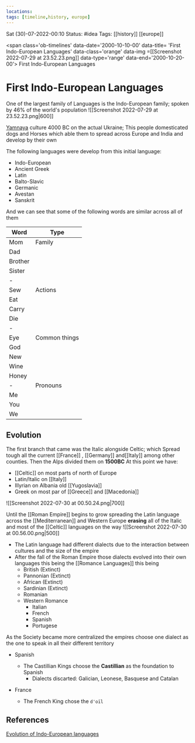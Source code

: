 ```yaml
---
locations: 
tags: [timeline,history, europe]
---
```

Sat (30)-07-2022-00:10
Status: #idea
Tags: [[history]] [[europe]]

<span 
	  class='ob-timelines' 
	  data-date='2000-10-10-00' 
	  data-title= 'First Indo-European Languages'
	  data-class='orange' 
	  data-img =[[Screenshot 2022-07-29 at 23.52.23.png]]
	  data-type='range' 
	  data-end='2000-10-20-00'> 
		First Indo-European Languages
</span>

# First Indo-European Languages

One of the largest family of Languages is the Indo-European family; spoken by 46% of the world's population
![[Screenshot 2022-07-29 at 23.52.23.png|600]]



[Yamnaya](geo:48.68,31.04)  culture 4000 BC on the actual Ukraine; This people domesticated dogs and Horses which able them to spread across Europe and India and develop by their own

The following languages were develop from this initial language:

-  Indo-European
-  Ancient Greek
-  Latin
-  Balto-Slavic
-  Germanic
-  Avestan
-  Sanskrit

And we can see that some of the following words are similar across all of them

| Word    | Type          |
| ------- | ------------- |
| Mom     | Family        |
| Dad     |               |
| Brother |               |
| Sister  |               |
| -       |               |
| Sew     | Actions       |
| Eat     |               |
| Carry   |               |
| Die     |               |
| -       |               |
| Eye     | Common things |
| God     |               |
| New     |               |
| Wine    |               |
| Honey   |               |
| -       | Pronouns      |
| Me      |               |
| You     |               |
| We        |               |

## Evolution
The first branch that came was the Italic alongside Celtic; which Spread tough all the current [[France]] , [[Germany]] and[[Italy]] among other counties. Then the Alps divided them on **1500BC** At this point we have:
- [[Celtic]] on most parts of north of Europe
- Latin/Italic on [[Italy]] 
- Illyrian on Albania old [[Yugoslavia]]
- Greek on most par of [[Greece]] and [[Macedonia]]

![[Screenshot 2022-07-30 at 00.50.24.png|700]]

Until the [[Roman Empire]] begins to grow spreading the Latin language across the [[Mediterranean]] and Western Europe **erasing** all of the Italic and most of the [[Celtic]] languages on the way
![[Screenshot 2022-07-30 at 00.56.00.png|500]]

- The Latin language had different dialects due to the interaction between cultures and the size of the empire 
- After the fall of the Roman Empire those dialects evolved into their own languages this being  the [[Romance Languages]] this being
	- British (Extinct)
	- Pannonian (Extinct)
	- African (Extinct)
	- Sardinian (Extinct)
	- Romanian
	- Western Romance
		- Italian
		- French
		- Spanish
		- Portugese 

As the Society became more centralized the empires choose one dialect as the one to speak in all their different territory
- Spanish
	- The Castillian Kings choose the **Castillian** as the foundation to Spanish
		- Dialects discarted: Galician, Leonese, Basquese and Catalan

- France
	- The French King chose the `d'oïl` 
## References
[Evolution of Indo-European languages](https://www.youtube.com/watch?v=VpXgMdvLUXw&list=WL&index=20)

